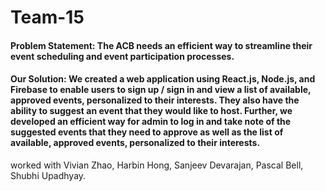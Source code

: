 # Team-15

#### Problem Statement: The ACB needs an efficient way to streamline their event scheduling and event participation processes. 

#### Our Solution: We created a web application using React.js, Node.js, and Firebase to enable users to sign up / sign in and view a list of available, approved events, personalized to their interests. They also have the ability to suggest an event that they would like to host. Further, we developed an efficient way for admin to log in and take note of the suggested events that they need to approve as well as the list of available, approved events, personalized to their interests.  

worked with Vivian Zhao, Harbin Hong, Sanjeev Devarajan, Pascal Bell, Shubhi Upadhyay.
